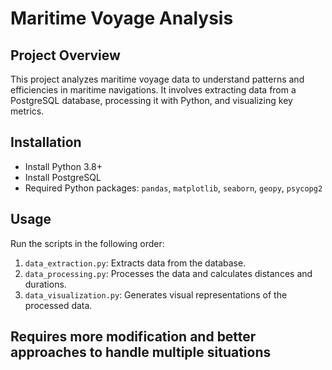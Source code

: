 # Maritime Voyage Analysis

## Project Overview
This project analyzes maritime voyage data to understand patterns and efficiencies in maritime navigations. It involves extracting data from a PostgreSQL database, processing it with Python, and visualizing key metrics.

## Installation
- Install Python 3.8+
- Install PostgreSQL
- Required Python packages: `pandas`, `matplotlib`, `seaborn`, `geopy`, `psycopg2`

## Usage
Run the scripts in the following order:
1. `data_extraction.py`: Extracts data from the database.
2. `data_processing.py`: Processes the data and calculates distances and durations.
3. `data_visualization.py`: Generates visual representations of the processed data.




## Requires more modification and better approaches to handle multiple situations
  
